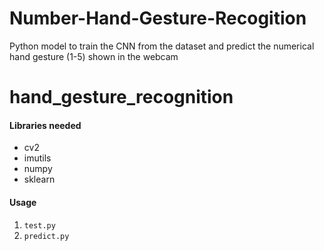 # Number-Hand-Gesture-Recogition
Python model to train the CNN from the dataset and predict the numerical hand gesture (1-5) shown in the webcam
# hand_gesture_recognition
#### Libraries needed

* cv2
* imutils
* numpy
* sklearn

#### Usage

1. `test.py`
2. `predict.py`
